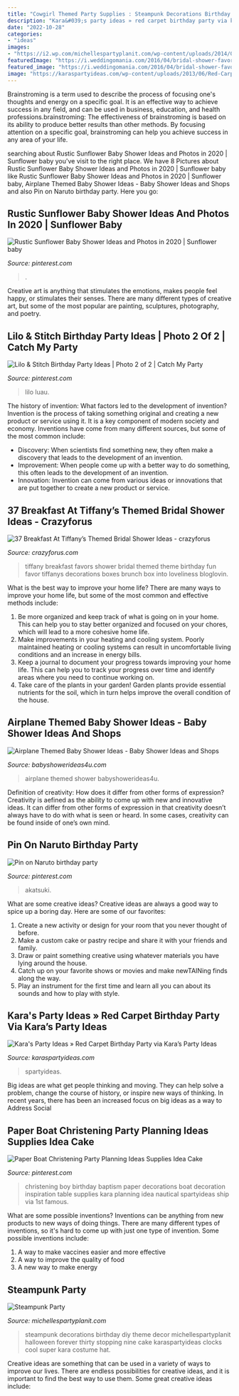 ```yaml
---
title: "Cowgirl Themed Party Supplies : Steampunk Decorations Birthday Diy Theme Decor Michellespartyplanit Halloween Forever Thirty Stopping Nine Cake Karaspartyideas Clocks Cool Super Kara Costume Hat"
description: "Kara&#039;s party ideas » red carpet birthday party via kara’s party ideas"
date: "2022-10-28"
categories:
- "ideas"
images:
- "https://i2.wp.com/michellespartyplanit.com/wp-content/uploads/2014/09/IMG_2064mls.jpg"
featuredImage: "https://i.weddingomania.com/2016/04/bridal-shower-favors-packed-into-tiffany-blue-boxes-and-with-white-ribbons-will-be-a-nice-idea-for-such-a-themed-party.jpg"
featured_image: "https://i.weddingomania.com/2016/04/bridal-shower-favors-packed-into-tiffany-blue-boxes-and-with-white-ribbons-will-be-a-nice-idea-for-such-a-themed-party.jpg"
image: "https://karaspartyideas.com/wp-content/uploads/2013/06/Red-Carpet.jpg"
---
```



Brainstroming is a term used to describe the process of focusing one's thoughts and energy on a specific goal. It is an effective way to achieve success in any field, and can be used in business, education, and health professions.brainstroming: The effectiveness of brainstroming is based on its ability to produce better results than other methods. By focusing attention on a specific goal, brainstroming can help you achieve success in any area of your life.

	

		
searching about Rustic Sunflower Baby Shower Ideas and Photos in 2020 | Sunflower baby you've visit to the right place. We have 8 Pictures about Rustic Sunflower Baby Shower Ideas and Photos in 2020 | Sunflower baby like Rustic Sunflower Baby Shower Ideas and Photos in 2020 | Sunflower baby, Airplane Themed Baby Shower Ideas - Baby Shower Ideas and Shops and also Pin on Naruto birthday party. Here you go:
		
    
## Rustic Sunflower Baby Shower Ideas And Photos In 2020 | Sunflower Baby

<img loading=lazy src="https://i.pinimg.com/736x/d8/0f/bc/d80fbcf6717998de4cea26754ad07bcb.jpg" onerror="this.onerror=null;this.src='https://tse1.mm.bing.net/th?id=OIP.BSkWlF4uVj8GckLy1iSL3AHaJ3&amp;pid=15.1';" alt="Rustic Sunflower Baby Shower Ideas and Photos in 2020 | Sunflower baby">

_Source: pinterest.com_

>. 

	

Creative art is anything that stimulates the emotions, makes people feel happy, or stimulates their senses. There are many different types of creative art, but some of the most popular are painting, sculptures, photography, and poetry.

    
## Lilo &amp; Stitch Birthday Party Ideas | Photo 2 Of 2 | Catch My Party

<img loading=lazy src="https://i.pinimg.com/736x/2d/03/4a/2d034a8c6096076f0291e5cfc54f2a08.jpg" onerror="this.onerror=null;this.src='https://tse4.mm.bing.net/th?id=OIP.XM0eJ4gkx4BPiqv_Qo9uzAHaJ3&amp;pid=15.1';" alt="Lilo &amp; Stitch Birthday Party Ideas | Photo 2 of 2 | Catch My Party">

_Source: pinterest.com_

>lilo luau. 

	

The history of invention: What factors led to the development of invention?
Invention is the process of taking something original and creating a new product or service using it. It is a key component of modern society and economy. Inventions have come from many different sources, but some of the most common include: 
- Discovery: When scientists find something new, they often make a discovery that leads to the development of an invention. 
- Improvement: When people come up with a better way to do something, this often leads to the development of an invention. 
- Innovation: Invention can come from various ideas or innovations that are put together to create a new product or service.

    
## 37 Breakfast At Tiffany’s Themed Bridal Shower Ideas - Crazyforus

<img loading=lazy src="https://i.weddingomania.com/2016/04/bridal-shower-favors-packed-into-tiffany-blue-boxes-and-with-white-ribbons-will-be-a-nice-idea-for-such-a-themed-party.jpg" onerror="this.onerror=null;this.src='https://tse3.mm.bing.net/th?id=OIP.S7tE7PWLYUQ84xHW_rlScQHaLC&amp;pid=15.1';" alt="37 Breakfast At Tiffany’s Themed Bridal Shower Ideas - crazyforus">

_Source: crazyforus.com_

>tiffany breakfast favors shower bridal themed theme birthday fun favor tiffanys decorations boxes brunch box into loveliness bloglovin. 

	

What is the best way to improve your home life?
There are many ways to improve your home life, but some of the most common and effective methods include: 
1. Be more organized and keep track of what is going on in your home. This can help you to stay better organized and focused on your chores, which will lead to a more cohesive home life. 
2. Make improvements in your heating and cooling system. Poorly maintained heating or cooling systems can result in uncomfortable living conditions and an increase in energy bills. 
3. Keep a journal to document your progress towards improving your home life. This can help you to track your progress over time and identify areas where you need to continue working on. 
4. Take care of the plants in your garden! Garden plants provide essential nutrients for the soil, which in turn helps improve the overall condition of the house.

    
## Airplane Themed Baby Shower Ideas - Baby Shower Ideas And Shops

<img loading=lazy src="https://babyshowerideas4u.com/wp-content/uploads/2014/01/airplane-241.jpg" onerror="this.onerror=null;this.src='https://tse2.mm.bing.net/th?id=OIP.kA3GIDQGzt8yw1QgozGCTQHaE8&amp;pid=15.1';" alt="Airplane Themed Baby Shower Ideas - Baby Shower Ideas and Shops">

_Source: babyshowerideas4u.com_

>airplane themed shower babyshowerideas4u. 

	

Definition of creativity: How does it differ from other forms of expression?
Creativity is aefined as the ability to come up with new and innovative ideas. It can differ from other forms of expression in that creativity doesn’t always have to do with what is seen or heard. In some cases, creativity can be found inside of one’s own mind.

    
## Pin On Naruto Birthday Party

<img loading=lazy src="https://i.pinimg.com/736x/05/67/28/056728777587c45f58037cdeeb4b10c9.jpg" onerror="this.onerror=null;this.src='https://tse3.mm.bing.net/th?id=OIP.juqhMboSyL9lTHKfXBp3sAHaJ3&amp;pid=15.1';" alt="Pin on Naruto birthday party">

_Source: pinterest.com_

>akatsuki. 

	

What are some creative ideas?
Creative ideas are always a good way to spice up a boring day. Here are some of our favorites: 
1. Create a new activity or design for your room that you never thought of before. 
2. Make a custom cake or pastry recipe and share it with your friends and family. 
3. Draw or paint something creative using whatever materials you have lying around the house. 
4. Catch up on your favorite shows or movies and make newTAINing finds along the way. 
5. Play an instrument for the first time and learn all you can about its sounds and how to play with style.

    
## Kara&#039;s Party Ideas » Red Carpet Birthday Party Via Kara’s Party Ideas

<img loading=lazy src="https://karaspartyideas.com/wp-content/uploads/2013/06/Red-Carpet.jpg" onerror="this.onerror=null;this.src='https://tse3.mm.bing.net/th?id=OIP.oDyFFlR-MBZRjT0f8YrWzAHaLF&amp;pid=15.1';" alt="Kara&#039;s Party Ideas » Red Carpet Birthday Party via Kara’s Party Ideas">

_Source: karaspartyideas.com_

>spartyideas. 

	

Big ideas are what get people thinking and moving. They can help solve a problem, change the course of history, or inspire new ways of thinking. In recent years, there has been an increased focus on big ideas as a way to Address Social 

    
## Paper Boat Christening Party Planning Ideas Supplies Idea Cake

<img loading=lazy src="https://i.pinimg.com/736x/c1/19/d0/c119d07e3307c40a2bc4905b843a999c--baptism-party-decorations-boy-baptism-party.jpg" onerror="this.onerror=null;this.src='https://tse2.mm.bing.net/th?id=OIP._mJXXLueUIdGy3APHxhgmgHaLK&amp;pid=15.1';" alt="Paper Boat Christening Party Planning Ideas Supplies Idea Cake">

_Source: pinterest.com_

>christening boy birthday baptism paper decorations boat decoration inspiration table supplies kara planning idea nautical spartyideas ship via 1st famous. 

	

What are some possible inventions?
Inventions can be anything from new products to new ways of doing things. There are many different types of inventions, so it's hard to come up with just one type of invention. Some possible inventions include:
1. A way to make vaccines easier and more effective
2. A way to improve the quality of food
3. A new way to make energy

    
## Steampunk Party

<img loading=lazy src="https://i2.wp.com/michellespartyplanit.com/wp-content/uploads/2014/09/IMG_2064mls.jpg" onerror="this.onerror=null;this.src='https://tse1.mm.bing.net/th?id=OIP.YjR8vCBMmWpkpQm9NZqEeQHaLH&amp;pid=15.1';" alt="Steampunk Party">

_Source: michellespartyplanit.com_

>steampunk decorations birthday diy theme decor michellespartyplanit halloween forever thirty stopping nine cake karaspartyideas clocks cool super kara costume hat. 

	

Creative ideas are something that can be used in a variety of ways to improve our lives. There are endless possibilities for creative ideas, and it is important to find the best way to use them. Some great creative ideas include:

